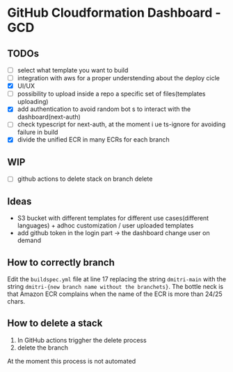 # GitHub Cloudformation Dashboard - GCD

## TODOs
- [ ] select what template you want to build
- [ ] integration with aws for a proper understending about the deploy cicle
- [x] UI/UX
- [ ] possibility to upload inside a repo a specific set of files(templates uploading)
- [x] add authentication to avoid random bot s to interact with the dashboard(next-auth)
- [ ] check typescript for next-auth, at the moment i ue ts-ignore for avoiding failure in build
- [x] divide the unified ECR in many ECRs for each branch

## WIP
- [ ] github actions to delete stack on branch delete


## Ideas
- S3 bucket with different templates for different use cases(different languages) + adhoc customization / user uploaded templates
- add github token in the login part -> the dashboard change user on demand

## How to correctly branch
Edit the `buildspec.yml` file at line 17 replacing the string `dmitri-main` with the string `dmitri-{new branch name without the branchets}`.
The bottle neck is that Amazon ECR complains when the name of the ECR is more than 24/25 chars.

## How to delete a stack
1. In GitHub actions triggher the delete process
2. delete the branch

At the moment this process is not automated
